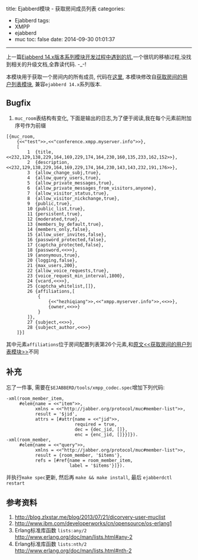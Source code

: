 title: Ejabberd模块 - 获取房间成员列表
categories:
  - Ejabberd
tags:
  - XMPP
  - ejabberd
  - muc
toc: false
date: 2014-09-30 01:01:37
---

上一篇[Ejabberd 14.x版本系列模块开发过程中遇到的坑][3],一个很坑的移植过程,没找到相关的升级文档,全靠读代码. -_-!

本模块用于获取一个房间内的所有成员, 代码在[这里][1], 本模块修改自[获取房间的用户列表模块][2], 兼容`ejabberd 14.x`系列版本.

## Bugfix

1. `muc_room`表结构有变化, 下面是输出的日志,为了便于阅读,我在每个元素前附加序号作为前缀

```
[{muc_room,
    {<<"test">>,<<"conference.xmpp.myserver.info">>},
    [
        1  {title,<<232,129,138,229,164,169,229,174,164,230,160,135,233,162,152>>},
        2  {description,<<232,129,138,229,164,169,229,174,164,230,143,143,232,191,176>>},
        3  {allow_change_subj,true},
        4  {allow_query_users,true},
        5  {allow_private_messages,true},
        6  {allow_private_messages_from_visitors,anyone},
        7  {allow_visitor_status,true},
        8  {allow_visitor_nickchange,true},
        9  {public,true},
        10 {public_list,true},
        11 {persistent,true},
        12 {moderated,true},
        13 {members_by_default,true},
        14 {members_only,false},
        15 {allow_user_invites,false},
        16 {password_protected,false},
        17 {captcha_protected,false},
        18 {password,<<>>},
        19 {anonymous,true},
        20 {logging,false},
        21 {max_users,200},
        22 {allow_voice_requests,true},
        23 {voice_request_min_interval,1800},
        24 {vcard,<<>>},
        25 {captcha_whitelist,[]},
        26 {affiliations,[
            {
                {<<"hezhiqiang">>,<<"xmpp.myserver.info">>,<<>>},
                {owner,<<>>}
            }
        ]},
        27 {subject,<<>>},
        28 {subject_author,<<>>}
    ]}]
```

其中元素`affiliations`位于房间配置列表第26个元素,和[原文<<获取房间的用户列表模块>>][2]不同

## 补充

忘了一件事, 需要在`$EJABBERD/tools/xmpp_codec.spec`增加下列代码:

```
-xml(room_member_item,
     #elem{name = <<"item">>,
           xmlns = <<"http://jabber.org/protocol/muc#member-list">>,
           result = '$jid',
           attrs = [#attr{name = <<"jid">>,
                          required = true,
                          dec = {dec_jid, []},
                          enc = {enc_jid, []}}]}).
-xml(room_member,
     #elem{name = <<"query">>,
           xmlns = <<"http://jabber.org/protocol/muc#member-list">>,
           result = {room_member, '$items'},
           refs = [#ref{name = room_member_item,
                        label = '$items'}]}).
```

并执行`make spec`更新, 然后再 `make && make install`, 最后 `ejabberdctl restart`

  [1]: https://gist.github.com/developerworks/798d67182b38eda72e25
  [2]: http://blog.zlxstar.me/blog/2013/07/21/dicorvery-user-muclist
  [3]: /2014/09/29/ejabberd-modules-pitfalls

## 参考资料

1. http://blog.zlxstar.me/blog/2013/07/21/dicorvery-user-muclist
2. http://www.ibm.com/developerworks/cn/opensource/os-erlang1
3. Erlang标准库函数 `lists:any/2`
http://www.erlang.org/doc/man/lists.html#any-2
4. Erlang标准库函数 `lists:nth/2`
http://www.erlang.org/doc/man/lists.html#nth-2